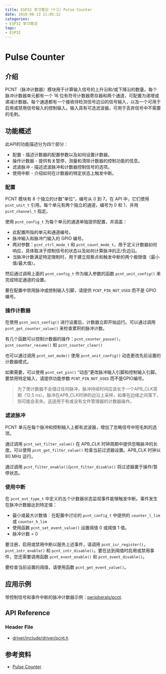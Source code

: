 ```yaml
---
title: ESP32 学习笔记（十三）Pulse Counter
date: 2018-08-13 21:05:12
categories:
- ESP32 学习笔记
tags:
- ESP32
---
```


# Pulse Counter

## 介绍

PCNT（脉冲计数器）模块用于计算输入信号的上升沿和/或下降沿的数量。每个脉冲计数器单元都有一个 16 位有符号计数器寄存器和两个通道，可配置为递增或递减计数器。每个通道都有一个接收待检测信号边沿的信号输入，以及一个可用于启用或禁用信号输入的控制输入。输入具有可选滤波器，可用于丢弃信号中不需要的毛刺。

## 功能概述

此API的功能描述分为四个部分：

 * 配置 - 描述计数器的配置参数以及如何设置计数器。
 * 操作计数器 - 提供有关暂停，测量和清除计数器的控制功能的信息。
 * 滤波脉冲 - 描述滤波脉冲和计数器控制信号的选项。
 * 使用中断 - 介绍如何在计数器的特定状态上触发中断。

<!--more-->

### 配置

PCNT 模块有 8 个独立的计数“单位”，编号从 0 到 7。在 API 中，它们使用 `pcnt_unit_t` 引用。每个单元有两个独立的通道，编号为 0 和 1，并用 `pcnt_channel_t` 指定。

使用 `pcnt_config_t` 为每个单元的通道单独提供配置，并涵盖：

 * 此配置所指的单元和通道编号。
 * 脉冲输入和脉冲门输入的 GPIO 编号。
 * 两对参数：`pcnt_ctrl_mode_t` 和 `pcnt_count_mode_t`，用于定义计数器如何响应，具体取决于控制信号的状态以及如何计算脉冲的正/负边沿。
 * 当脉冲计数满足特定限制时，用于建立观察点和触发中断的两个极限值（最小值/最大值）。

然后通过调用上面的 `pcnt_config_t` 作为输入参数的函数 `pcnt_unit_config()` 来完成特定通道的设置。

要在配置中禁用脉冲或控制输入引脚，请提供 `PCNT_PIN_NOT_USED` 而不是 GPIO 编号。

### 操作计数器

在使用 `pcnt_unit_config()` 进行设置后，计数器立即开始运行。可以通过调用 `pcnt_get_counter_value()` 来检查累积的脉冲计数。

有几个函数可以控制计数器的操作：`pcnt_counter_pause()`，`pcnt_counter_resume()` 和 `pcnt_counter_clear()`

也可以通过调用 `pcnt_set_mode()` 使用 `pcnt_unit_config()` 动态更改先前设置的计数器模式。

如果需要，可以使用 `pcnt_set_pin()` “动态”更改脉冲输入引脚和控制输入引脚。要禁用特定输入，请提供功能参数 `PCNT_PIN_NOT_USED` 而不是GPIO编号。

>为了使计数器不会错过任何脉冲，脉冲持续时间应该长于一个APB_CLK周期（12.5 ns）。脉冲在APB_CLK时钟的边沿上采样，如果在边缘之间落下，则可能会丢失。这适用于有或没有文件管理器的计数器操作。

### 滤波脉冲

PCNT 单元在每个脉冲和控制输入上都有滤波器，增加了忽略信号中短毛刺的选项。

通过调用 `pcnt_set_filter_value()` 在 APB_CLK 时钟周期中提供忽略脉冲的长度。可以使用 `pcnt_get_filter_value()` 检查当前过滤器设置。APB_CLK 时钟以 80 MHz 运行。

通过调用 `pcnt_filter_enable()`/`pcnt_filter_disable()` 将过滤器置于操作/暂停状态。

### 使用中断

在 `pcnt_evt_type_t` 中定义的五个计数器状态监视事件能够触发中断。事件发生在脉冲计数器达到特定值：

 * 最小或最大计数值：在配置中讨论的 `pcnt_config_t` 中提供的 `counter_l_lim` 或 `counter_h_lim`
 * 使用函数 `pcnt_set_event_value()` 设置阈值 0 或阈值 1 值。
 * 脉冲计数 = 0

要注册，启用或禁用中断以服务上述事件，请调用 `pcnt_isr_register()`，`pcnt_intr_enable()` 和 `pcnt_intr_disable()`。要在达到阈值时启用或禁用事件，您还需要调用函数 `pcnt_event_enable()` 和 `pcnt_event_disable()`。

要检查当前设置的阈值，请使用函数 `pcnt_get_event_value()`。

## 应用示例

带控制信号和事件中断的脉冲计数器示例：[peripherals/pcnt](https://github.com/espressif/esp-idf/tree/30545f4/examples/peripherals/pcnt).

## API Reference

### Header File
 * [driver/include/driver/pcnt.h](https://github.com/espressif/esp-idf/blob/30545f4/components/driver/include/driver/pcnt.h)

## 参考资料

 - [Pulse Counter](https://docs.espressif.com/projects/esp-idf/en/v3.2/api-reference/peripherals/pcnt.html)
